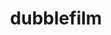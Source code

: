---
layout: place
pid: dubblefilm
title: "dubblefilm"
description: ""
address: "Carrer de Verdi, 28"
category: "photographic_laboratory"
latlng:
- 41.403824
- 2.156979
location: unknown
---